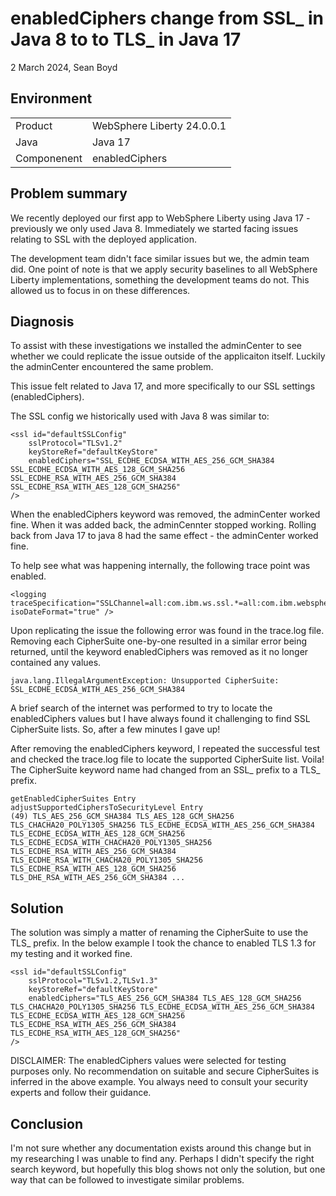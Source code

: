 # enabledCiphers change from SSL_ in Java 8 to to TLS_ in Java 17

2 March 2024, Sean Boyd

## Environment

|  |  |
| :--- | :--- |
| Product  | WebSphere Liberty 24.0.0.1 |
| Java  | Java 17 |
| Componenent | enabledCiphers |

## Problem summary

We recently deployed our first app to WebSphere Liberty using Java 17 - previously we only used Java 8. Immediately we started facing issues relating to SSL with the deployed application.

The development team didn't face similar issues but we, the admin team did. One point of note is that we apply security baselines to all WebSphere Liberty implementations, something the development teams do not. This allowed us to focus in on these differences.

## Diagnosis

To assist with these investigations we installed the adminCenter to see whether we could replicate the issue outside of the applicaiton itself. Luckily the adminCenter encountered the same problem.

This issue felt related to Java 17, and more specifically to our SSL settings (enabledCiphers).

The SSL config we historically used with Java 8 was similar to:

````
<ssl id="defaultSSLConfig"
    sslProtocol="TLSv1.2"
    keyStoreRef="defaultKeyStore"
    enabledCiphers="SSL_ECDHE_ECDSA_WITH_AES_256_GCM_SHA384 SSL_ECDHE_ECDSA_WITH_AES_128_GCM_SHA256 SSL_ECDHE_RSA_WITH_AES_256_GCM_SHA384 SSL_ECDHE_RSA_WITH_AES_128_GCM_SHA256"
/>
````

When the enabledCiphers keyword was removed, the adminCenter worked fine. When it was added back, the adminCennter stopped working. Rolling back from Java 17 to java 8 had the same effect - the adminCenter worked fine.

To help see what was happening internally, the following trace point was enabled.

````
<logging traceSpecification="SSLChannel=all:com.ibm.ws.ssl.*=all:com.ibm.websphere.ssl=all:com.ibm.wsspi.ssl.*=all" isoDateFormat="true" />
````

Upon replicating the issue the following error was found in the trace.log file. Removing each CipherSuite one-by-one resulted in a similar error being returned, until the keyword enabledCiphers was removed as it no longer contained any values.

````
java.lang.IllegalArgumentException: Unsupported CipherSuite: SSL_ECDHE_ECDSA_WITH_AES_256_GCM_SHA384
````

A brief search of the internet was performed to try to locate the enabledCiphers values but I have always found it challenging to find SSL CipherSuite lists. So, after a few minutes I gave up!

After removing the enabledCiphers keyword, I repeated the successful test and checked the trace.log file to locate the supported CipherSuite list. Voila! The CipherSuite keyword name had changed from an SSL_ prefix to a TLS_ prefix.

````
getEnabledCipherSuites Entry 
adjustSupportedCiphersToSecurityLevel Entry  
(49) TLS_AES_256_GCM_SHA384 TLS_AES_128_GCM_SHA256 TLS_CHACHA20_POLY1305_SHA256 TLS_ECDHE_ECDSA_WITH_AES_256_GCM_SHA384 TLS_ECDHE_ECDSA_WITH_AES_128_GCM_SHA256 TLS_ECDHE_ECDSA_WITH_CHACHA20_POLY1305_SHA256 TLS_ECDHE_RSA_WITH_AES_256_GCM_SHA384 TLS_ECDHE_RSA_WITH_CHACHA20_POLY1305_SHA256 TLS_ECDHE_RSA_WITH_AES_128_GCM_SHA256 TLS_DHE_RSA_WITH_AES_256_GCM_SHA384 ...
````

## Solution

The solution was simply a matter of renaming the CipherSuite to use the TLS_ prefix. In the below example I took the chance to enabled TLS 1.3 for my testing and it worked fine.

````
<ssl id="defaultSSLConfig"
    sslProtocol="TLSv1.2,TLSv1.3"
    keyStoreRef="defaultKeyStore"
    enabledCiphers="TLS_AES_256_GCM_SHA384 TLS_AES_128_GCM_SHA256 TLS_CHACHA20_POLY1305_SHA256 TLS_ECDHE_ECDSA_WITH_AES_256_GCM_SHA384 TLS_ECDHE_ECDSA_WITH_AES_128_GCM_SHA256 TLS_ECDHE_RSA_WITH_AES_256_GCM_SHA384 TLS_ECDHE_RSA_WITH_AES_128_GCM_SHA256"
/>
````

DISCLAIMER:
The enabledCiphers values were selected for testing purposes only. No recommendation on suitable and secure CipherSuites is inferred in the above example. You always need to consult your security experts and follow their guidance.

## Conclusion

I'm not sure whether any documentation exists around this change but in my researching I was unable to find any. Perhaps I didn't specify the right search keyword, but hopefully this blog shows not only the solution, but one way that can be followed to investigate similar problems.